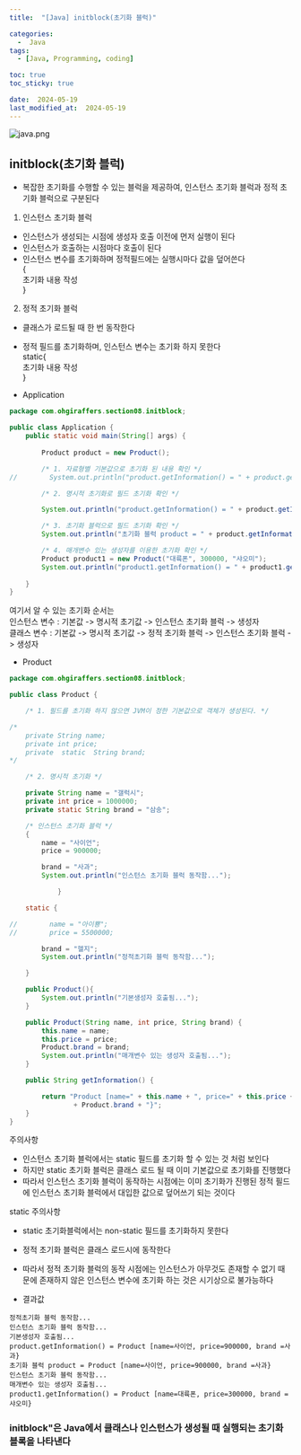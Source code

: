 ```yaml
---
title:  "[Java] initblock(초기화 블럭)" 

categories:
  -  Java
tags:
  - [Java, Programming, coding]

toc: true
toc_sticky: true

date:  2024-05-19
last_modified_at:  2024-05-19
---
```


![java.png](..%2Fassets%2Fimg%2Fjava.png)

## initblock(초기화 블럭)
- 복잡한 초기화를 수행할 수 있는 블럭을 제공하여, 인스턴스 초기화 블럭과 정적 초기화 블럭으로 구분된다
1. 인스턴스 초기화 블럭
- 인스턴스가 생성되는 시점에 생성자 호출 이전에 먼저 실행이 된다
- 인스턴스가 호출하는 시점마다 호출이 된다
- 인스턴스 변수를 초기화하며 정적필드에는 실행시마다 값을 덮어쓴다<br>
{<br>
초기화 내용 작성<br>
}<br>
2. 정적 초기화 블럭
- 클래스가 로드될 때 한 번 동작한다
- 정적 필드를 초기화하며, 인스턴스 변수는 초기화 하지 못한다<br>
static{<br>
초기화 내용 작성<br>
}<br>

- Application

```java
package com.ohgiraffers.section08.initblock;

public class Application {
    public static void main(String[] args) {
   
        Product product = new Product();

        /* 1. 자료형별 기본값으로 초기화 된 내용 확인 */
//        System.out.println("product.getInformation() = " + product.getInformation());

        /* 2. 명시적 초기화로 필드 초기화 확인 */

        System.out.println("product.getInformation() = " + product.getInformation());

        /* 3. 초기화 블럭으로 필드 초기화 확인 */
        System.out.println("초기화 블럭 product = " + product.getInformation());

        /* 4. 매개변수 있는 생성자를 이용한 초기화 확인 */
        Product product1 = new Product("대륙폰", 300000, "샤오미");
        System.out.println("product1.getInformation() = " + product1.getInformation());
        
    }
}
```

여기서 알 수 있는 초기화 순서는<br>
인스턴스 변수 : 기본값 -> 명시적 초기값 -> 인스턴스 초기화 블럭 -> 생성자<br>
클래스 변수 : 기본값 -> 명시적 초기값 -> 정적 초기화 블럭 -> 인스턴스 초기화 블럭 -> 생성자

- Product

```java
package com.ohgiraffers.section08.initblock;

public class Product {

    /* 1. 필드를 초기화 하지 않으면 JVM이 정한 기본값으로 객체가 생성된다. */

/*
    private String name;
    private int price;
    private  static  String brand;
*/

    /* 2. 명시적 초기화 */

    private String name = "갤럭시";
    private int price = 1000000;
    private static String brand = "삼송";

    /* 인스턴스 초기화 블럭 */
    {
        name = "사이언";
        price = 900000;

        brand = "사과";
        System.out.println("인스턴스 초기화 블럭 동작함...");

            }

    static {

//        name = "아이뿅";
//        price = 5500000;

        brand = "헬지";
        System.out.println("정적초기화 블럭 동작함...");

    }

    public Product(){
        System.out.println("기본생성자 호출됨...");
    }

    public Product(String name, int price, String brand) {
        this.name = name;
        this.price = price;
        Product.brand = brand;
        System.out.println("매개변수 있는 생성자 호출됨...");
    }

    public String getInformation() {

        return "Product [name=" + this.name + ", price=" + this.price + ", brand ="
                + Product.brand + "}";
    }
}
```

주의사항
- 인스턴스 초기화 블럭에서는 static 필드를 초기화 할 수 있는 것 처럼 보인다
- 하지만 static 초기화 블럭은 클래스 로드 될 때 이미 기본값으로 초기화를 진행했다
- 따라서 인스턴스 초기화 블럭이 동작하는 시점에는 이미 초기화가 진행된 정적 필드에 인스턴스 초기화 블럭에서 대입한 값으로 덮어쓰기 되는 것이다

static 주의사항
- static 초기화블럭에서는 non-static 필드를 초기화하지 못한다
- 정적 초기화 블럭은 클래스 로드시에 동작한다
- 따라서 정적 초기화 블럭의 동작 시점에는 인스턴스가 아무것도 존재할 수 없기 때문에 존재하지 않은 인스턴스 변수에 초기화 하는 것은 시기상으로 불가능하다


- 결과값

```
정적초기화 블럭 동작함...
인스턴스 초기화 블럭 동작함...
기본생성자 호출됨...
product.getInformation() = Product [name=사이언, price=900000, brand =사과}
초기화 블럭 product = Product [name=사이언, price=900000, brand =사과}
인스턴스 초기화 블럭 동작함...
매개변수 있는 생성자 호출됨...
product1.getInformation() = Product [name=대륙폰, price=300000, brand =샤오미}
```

### initblock"은 Java에서 클래스나 인스턴스가 생성될 때 실행되는 초기화 블록을 나타낸다

